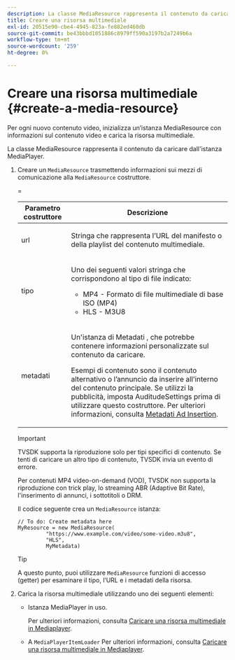 ```yaml
---
description: La classe MediaResource rappresenta il contenuto da caricare dall'istanza MediaPlayer.
title: Creare una risorsa multimediale
exl-id: 20515e90-cbe4-4945-823a-fe882ed460db
source-git-commit: be43bbbd1051886c8979ff590a3197b2a7249b6a
workflow-type: tm+mt
source-wordcount: '259'
ht-degree: 0%

---
```


# Creare una risorsa multimediale {#create-a-media-resource}

Per ogni nuovo contenuto video, inizializza un’istanza MediaResource con informazioni sul contenuto video e carica la risorsa multimediale.

La classe MediaResource rappresenta il contenuto da caricare dall&#39;istanza MediaPlayer.

1. Creare un `MediaResource` trasmettendo informazioni sui mezzi di comunicazione alla `MediaResource` costruttore.

   <table id="table_DD0D5D9129D54F73881399B9B4FF546A"> 
    <thead> 
      <tr> 
      <th colname="col1" class="entry"> Parametro costruttore </th> 
      <th colname="col2" class="entry"> Descrizione </th> 
      </tr>
    </thead>
    =<tbody> 
      <tr> 
      <td colname="col1"><span class="codeph"> url</span> </td> 
      <td colname="col2"> <p>Stringa che rappresenta l’URL del manifesto o della playlist del contenuto multimediale. </p> </td> 
      </tr> 
      <tr> 
      <td colname="col1"><span class="codeph"> tipo</span> </td> 
      <td colname="col2"> <p>Uno dei seguenti valori stringa che corrispondono al tipo di file indicato: 
        <ul id="ul_7512E90B7B294EF9BFBA2D68DE678CBB"> 
        <li id="li_AA84434E84184A3D909552794B425ABD"><span class="codeph"> MP4</span> - Formato di file multimediale di base ISO (MP4) </li> 
        <li id="li_8A2F3752569344B59EE30303A8393488"><span class="codeph"> HLS</span> - M3U8 </li> 
        </ul> </p> </td> 
      </tr> 
      <tr> 
      <td colname="col1"><span class="codeph"> metadati</span> </td> 
      <td colname="col2"> <p>Un'istanza di <span class="codeph"> Metadati</span> , che potrebbe contenere informazioni personalizzate sul contenuto da caricare. </p> <p>Esempi di contenuto sono il contenuto alternativo o l’annuncio da inserire all’interno del contenuto principale. Se utilizzi la pubblicità, imposta <span class="codeph"> AuditudeSettings</span> prima di utilizzare questo costruttore. Per ulteriori informazioni, consulta <a href="../../../tvsdk-1.4-for-desktop-hls/ad-insertion/ad-insertion-metadata/c-psdk-dhls-1.4-ad-insertion-metadata.md" format="dita" scope="local"> Metadati Ad Insertion</a>. </p> </td> 
      </tr> 
    </tbody> 
   </table>

   >[!IMPORTANT]
   >
   >TVSDK supporta la riproduzione solo per tipi specifici di contenuto. Se tenti di caricare un altro tipo di contenuto, TVSDK invia un evento di errore.
   >
   >Per contenuti MP4 video-on-demand (VOD), TVSDK non supporta la riproduzione con trick play, lo streaming ABR (Adaptive Bit Rate), l&#39;inserimento di annunci, i sottotitoli o DRM.

   Il codice seguente crea un `MediaResource` istanza:

   ```
   // To do: Create metadata here
   MyResource = new MediaResource(
            "https://www.example.com/video/some-video.m3u8", 
            "HLS",
            MyMetadata)
   ```

   >[!TIP]
   >
   >A questo punto, puoi utilizzare `MediaResource` funzioni di accesso (getter) per esaminare il tipo, l’URL e i metadati della risorsa.

1. Carica la risorsa multimediale utilizzando uno dei seguenti elementi:

   * Istanza MediaPlayer in uso.

      Per ulteriori informazioni, consulta [Caricare una risorsa multimediale in Mediaplayer](../../../tvsdk-1.4-for-desktop-hls/t-psdk-dhls-1.4-configure/c-psdk-dhls-1.4-mediaplayer-initialize-for-video/t-psdk-dhls-1.4-media-resource-load.md).
   * A `MediaPlayerItemLoader` Per ulteriori informazioni, consulta [Caricare una risorsa multimediale in Mediaplayer](../../../tvsdk-1.4-for-desktop-hls/t-psdk-dhls-1.4-configure/c-psdk-dhls-1.4-mediaplayer-initialize-for-video/t-psdk-dhls-1.4-media-resource-load.md).
